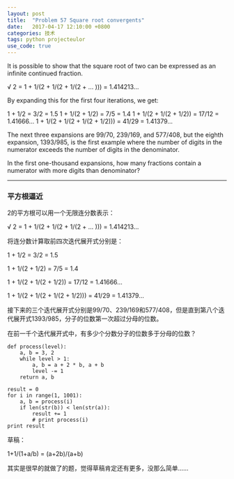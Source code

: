 ```yaml
---
layout: post
title:  "Problem 57 Square root convergents"
date:   2017-04-17 12:10:00 +0800
categories: 技术
tags: python projecteulor
use_code: true
---
```

It is possible to show that the square root of two can be expressed as an infinite continued fraction.

√ 2 = 1 + 1/(2 + 1/(2 + 1/(2 + ... ))) = 1.414213...

By expanding this for the first four iterations, we get:

1 + 1/2 = 3/2 = 1.5
1 + 1/(2 + 1/2) = 7/5 = 1.4
1 + 1/(2 + 1/(2 + 1/2)) = 17/12 = 1.41666...
1 + 1/(2 + 1/(2 + 1/(2 + 1/2))) = 41/29 = 1.41379...

The next three expansions are 99/70, 239/169, and 577/408, but the eighth expansion, 1393/985, is the first example where the number of digits in the numerator exceeds the number of digits in the denominator.

In the first one-thousand expansions, how many fractions contain a numerator with more digits than denominator?

<!--more-->

*****

### 平方根逼近 ###

2的平方根可以用一个无限连分数表示：


√ 2 = 1 + 1/(2 + 1/(2 + 1/(2 + … ))) = 1.414213…


将连分数计算取前四次迭代展开式分别是：


1 + 1/2 = 3/2 = 1.5

1 + 1/(2 + 1/2) = 7/5 = 1.4

1 + 1/(2 + 1/(2 + 1/2)) = 17/12 = 1.41666…

1 + 1/(2 + 1/(2 + 1/(2 + 1/2))) = 41/29 = 1.41379…


接下来的三个迭代展开式分别是99/70、239/169和577/408，但是直到第八个迭代展开式1393/985，分子的位数第一次超过分母的位数。

在前一千个迭代展开式中，有多少个分数分子的位数多于分母的位数？

    def process(level):
        a, b = 3, 2
        while level > 1:
            a, b = a + 2 * b, a + b
            level -= 1
        return a, b

    result = 0
    for i in range(1, 1001):
        a, b = process(i)
        if len(str(b)) < len(str(a)):
            result += 1
            # print process(i)
    print result


草稿：

1+1/(1+a/b) = (a+2b)/(a+b)

其实是很早的就做了的题，觉得草稿肯定还有更多，没那么简单……
